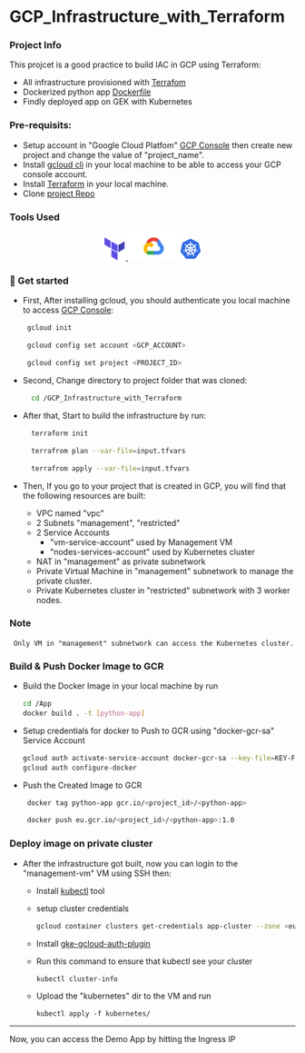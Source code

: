 # GCP_Infrastructure_with_Terraform
### Project Info

This projcet is a good practice to build IAC in GCP using Terraform:
* All infrastructure provisioned with [Terrafom](https://registry.terraform.io/providers/hashicorp/google/latest/docs)
* Dockerized python app [Dockerfile](https://github.com/3beerkamal/GCP_Infrastructure_with_Terraform/blob/master/App/Dockerfile)
* Findly deployed app on GEK with Kubernetes

### Pre-requisits:
* Setup account in "Google Cloud Platfom" [GCP Console](https://console.cloud.google.com/)
   then create new project and change the value of "project_name".
* Install [gcloud cli](https://cloud.google.com/sdk/docs/install) in your local machine to be able to access your GCP console account.
* Install [Terraform](https://developer.hashicorp.com/terraform/tutorials/aws-get-started/install-cli) in your local machine.
* Clone [project Repo](https://github.com/3beerkamal/GCP_Infrastructure_with_Terraform.git)

### Tools Used
<p align="center">
<a href="https://www.terraform.io/" target="_blank" rel="noreferrer"><img src="https://github.com/3beerkamal/3beerkamal/blob/main/Icons/terraform-icon.svg" alt="terraform" width="40" height="40"/></a><a href="https://cloud.google.com" target="_blank" rel="noreferrer"> <img src="https://github.com/3beerkamal/3beerkamal/blob/main/Icons/GCP.png" alt="gcp" width="90" height="50"/></a><a href="https://kubernetes.io" target="_blank" rel="noreferrer"><img src="https://github.com/3beerkamal/3beerkamal/blob/main/Icons/Kubernetes-icon-color.svg.png" alt="kubernetes" width="40" height="40"/></a> 
</p>

### :rocket: Get started
* First, After installing gcloud, you should authenticate you local machine to access [GCP Console](https://console.cloud.google.com/):
   ```bash
    gcloud init
    ```
   ```bash
    gcloud config set account <GCP_ACCOUNT>
    ```
   ```bash
    gcloud config set project <PROJECT_ID>
    ```
* Second, Change directory to project folder that was cloned:
  ```bash
    cd /GCP_Infrastructure_with_Terraform
    ```
* After that, Start to build the infrastructure by run:
  ```bash
    terraform init
    ```
  ```bash
    terrafrom plan --var-file=input.tfvars
    ```
  ```bash
    terrafrom apply --var-file=input.tfvars
    ```
*  Then, If you go to your project that is created in GCP, you will find that the following resources are built:
   
    * VPC named "vpc"
    * 2 Subnets "management", "restricted"
    * 2 Service Accounts
        * "vm-service-account" used by Management VM 
        * "nodes-services-account" used by Kubernetes cluster
    * NAT in "management" as private subnetwork
    * Private Virtual Machine in "management" subnetwork to manage the private cluster.
    * Private Kubernetes cluster in "restricted" subnetwork with 3 worker nodes.
 ### Note
     Only VM in "management" subnetwork can access the Kubernetes cluster.
     
     
### Build & Push Docker Image to GCR
* Build the Docker Image in your local machine by run

    ```bash
    cd /App
    docker build . -t [python-app]
    ```
* Setup credentials for docker to Push to GCR using "docker-gcr-sa" Service Account

    ```bash
    gcloud auth activate-service-account docker-gcr-sa --key-file=KEY-FILE
    gcloud auth configure-docker
    ```
* Push the Created Image to GCR

   ```bash
    docker tag python-app gcr.io/<project_id>/<python-app>
    ```
   ```bash
    docker push eu.gcr.io/<project_id>/<python-app>:1.0
    ```
    
### Deploy image on private cluster
* After the infrastructure got built, now you can login to the "management-vm" VM using SSH then:
    
    * Install [kubectl](https://kubernetes.io/docs/tasks/tools/install-kubectl-linux/) tool
    * setup cluster credentials
    
        ```bash
        gcloud container clusters get-credentials app-cluster --zone <europe-west1-b> --project <PROJECT-ID>
        ```
    * Install [gke-gcloud-auth-plugin](https://cloud.google.com/blog/products/containers-kubernetes/kubectl-auth-changes-in-gke)
    * Run this command to ensure that kubectl see your cluster
    
        ```bash 
        kubectl cluster-info
        ```
    * Upload the "kubernetes" dir to the VM and run
    
        ```
        kubectl apply -f kubernetes/
        ```
---
Now, you can access the Demo App by hitting the Ingress IP 
    
    
    
